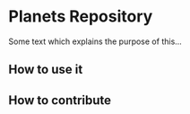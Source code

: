 # Planets Repository

Some text which explains the purpose of this...

## How to use it

## How to contribute
